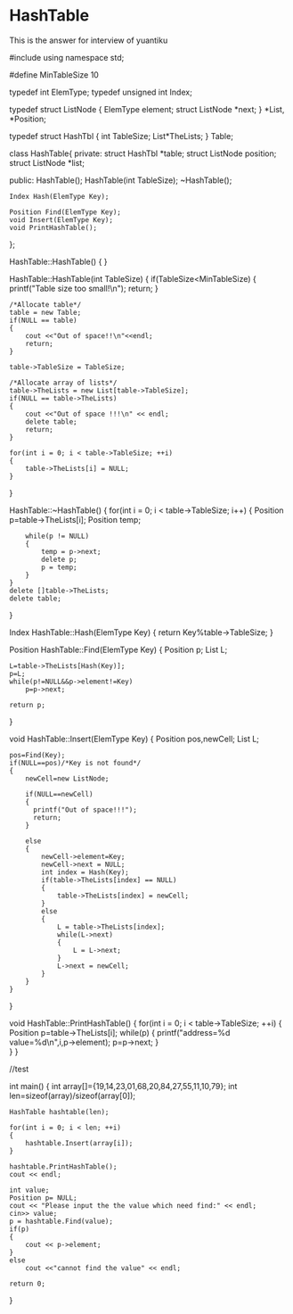 HashTable
=========

This is the answer for interview of yuantiku

#include<iostream>
using namespace std;

#define MinTableSize 10

typedef int ElemType;
typedef unsigned int Index;

typedef struct ListNode
{
	ElemType element;
	struct ListNode *next;
} *List, *Position;

typedef struct HashTbl
{
	int TableSize;
	List*TheLists;
} Table;


class HashTable{
private:
	struct HashTbl *table;
	struct ListNode position;
	struct ListNode *list;
	

public:
	HashTable();
	HashTable(int TableSize);
	~HashTable();

	Index Hash(ElemType Key);
	
	Position Find(ElemType Key);
	void Insert(ElemType Key);
	void PrintHashTable();
};


HashTable::HashTable()
{
}



HashTable::HashTable(int TableSize)
{
	if(TableSize<MinTableSize)
	{
		printf("Table size too small!\n");
		return;
	}

	/*Allocate table*/
	table = new Table;
	if(NULL == table)
	{
		cout <<"Out of space!!\n"<<endl;
		return;
	}

	table->TableSize = TableSize;
	
	/*Allocate array of lists*/
	table->TheLists = new List[table->TableSize];
	if(NULL == table->TheLists)
	{
		cout <<"Out of space !!!\n" << endl;
		delete table;
		return;
	}

	for(int i = 0; i < table->TableSize; ++i)
	{
		table->TheLists[i] = NULL;
	}
}



HashTable::~HashTable()
{
	for(int i = 0; i < table->TableSize; i++)
	{
		Position p=table->TheLists[i];
		Position temp;

		while(p != NULL)
		{
			temp = p->next;
			delete p;
			p = temp;
		}
	}
	delete []table->TheLists;
	delete table;
}



Index HashTable::Hash(ElemType Key)
{
	return Key%table->TableSize;
}

Position HashTable::Find(ElemType Key)
{
	Position p;
	List L;

	L=table->TheLists[Hash(Key)];
	p=L;
	while(p!=NULL&&p->element!=Key)
		p=p->next;

	return p;
}


void HashTable::Insert(ElemType Key)
{
	Position pos,newCell;
	List L;

	pos=Find(Key);
	if(NULL==pos)/*Key is not found*/
	{
		newCell=new ListNode;
		
		if(NULL==newCell)
		{
		  printf("Out of space!!!");
		  return;
		}
		
		else
		{
			newCell->element=Key;
			newCell->next = NULL;
			int index = Hash(Key);
			if(table->TheLists[index] == NULL)
			{
				table->TheLists[index] = newCell;
			}
			else
			{
				L = table->TheLists[index];
				while(L->next)
				{
					L = L->next;
				}
				L->next = newCell;
			}
		}
	}
}


void HashTable::PrintHashTable()
{
	for(int i = 0; i < table->TableSize; ++i)
	{
		Position p=table->TheLists[i];
		while(p)
		{
			printf("address=%d value=%d\n",i,p->element);
			p=p->next;
		}	
	}
}


//test 

int main()
{
	int array[]={19,14,23,01,68,20,84,27,55,11,10,79};
	int len=sizeof(array)/sizeof(array[0]);
	
	HashTable hashtable(len);

	for(int i = 0; i < len; ++i)
	{
		hashtable.Insert(array[i]);
	}

	hashtable.PrintHashTable();
	cout << endl;

	int value;
	Position p= NULL;
	cout << "Please input the the value which need find:" << endl;
	cin>> value;
	p = hashtable.Find(value);
	if(p)
	{
		cout << p->element;
	}
	else
		cout <<"cannot find the value" << endl;

	return 0;
}
